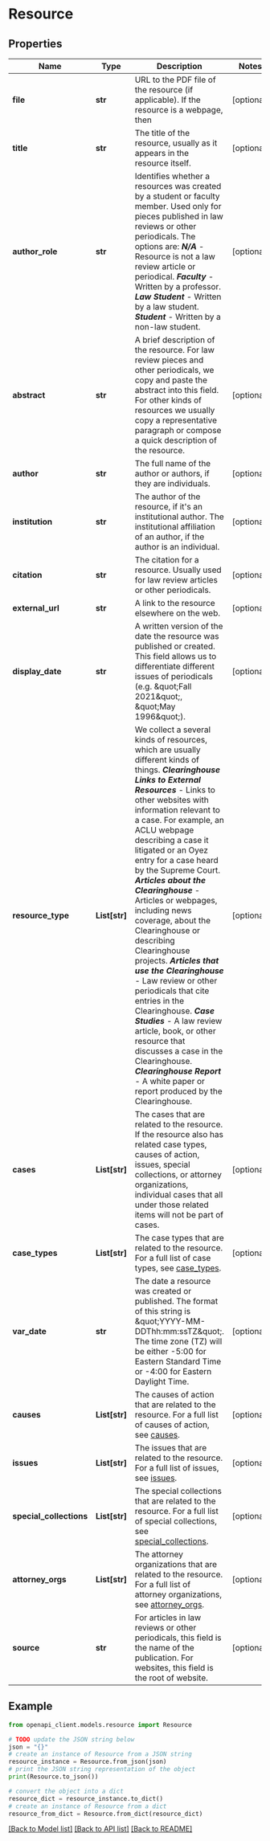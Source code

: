 # Resource


## Properties

Name | Type | Description | Notes
------------ | ------------- | ------------- | -------------
**file** | **str** | URL to the PDF file of the resource (if applicable). If the resource is a webpage, then | [optional] 
**title** | **str** | The title of the resource, usually as it appears in the resource itself. | [optional] 
**author_role** | **str** | Identifies whether a resources was created by a student or faculty member. Used only for pieces published in law reviews or other periodicals. The options are: ***N/A*** - Resource is not a law review article or periodical. ***Faculty*** - Written by a professor. ***Law Student*** - Written by a law student. ***Student*** - Written by a non-law student.  | [optional] 
**abstract** | **str** | A brief description of the resource. For law review pieces and other periodicals, we copy and paste the abstract into this field. For other kinds of resources we usually copy a representative paragraph or compose a quick description of the resource. | [optional] 
**author** | **str** | The full name of the author or authors, if they are individuals. | [optional] 
**institution** | **str** | The author of the resource, if it&#39;s an institutional author. The institutional affiliation of an author, if the author is an individual. | [optional] 
**citation** | **str** | The citation for a resource. Usually used for law review articles or other periodicals. | [optional] 
**external_url** | **str** | A link to the resource elsewhere on the web. | [optional] 
**display_date** | **str** | A written version of the date the resource was published or created. This field allows us to differentiate different issues of periodicals (e.g. \&quot;Fall 2021\&quot;, \&quot;May 1996\&quot;). | [optional] 
**resource_type** | **List[str]** | We collect a several kinds of resources, which are usually different kinds of things. ***Clearinghouse Links to External Resources*** - Links to other websites with information relevant to a case. For example, an ACLU webpage describing a case it litigated or an Oyez entry for a case heard by the Supreme Court. ***Articles about the Clearinghouse*** - Articles or webpages, including news coverage, about the Clearinghouse or describing Clearinghouse projects. ***Articles that use the Clearinghouse*** - Law review or other periodicals that cite entries in the Clearinghouse. ***Case Studies*** - A law review article, book, or other resource that discusses a case in the Clearinghouse. ***Clearinghouse Report*** - A white paper or report produced by the Clearinghouse. | [optional] 
**cases** | **List[str]** | The cases that are related to the resource. If the resource also has related case types, causes of action, issues, special collections, or attorney organizations, individual cases that all under those related items will not be part of cases. | [optional] 
**case_types** | **List[str]** | The case types that are related to the resource. For a full list of case types, see [case_types](https://api.clearinghouse.net/api-reference/objects/case/case-details#case_types). | [optional] 
**var_date** | **str** | The date a resource was created or published. The format of this string is \&quot;YYYY-MM-DDThh:mm:ssTZ\&quot;. The time zone (TZ) will be either -5:00 for Eastern Standard Time or -4:00 for Eastern Daylight Time. | [optional] 
**causes** | **List[str]** | The causes of action that are related to the resource. For a full list of causes of action, see [causes](https://api.clearinghouse.net/api-reference/objects/case/causes-of-action#causes). | [optional] 
**issues** | **List[str]** | The issues that are related to the resource. For a full list of issues, see [issues](https://api.clearinghouse.net/api-reference/objects/case/issues#issues). | [optional] 
**special_collections** | **List[str]** | The special collections that are related to the resource. For a full list of special collections, see [special_collections](https://api.clearinghouse.net/api-reference/objects/case/case-details#special_collections). | [optional] 
**attorney_orgs** | **List[str]** | The attorney organizations that are related to the resource. For a full list of attorney organizations, see [attorney_orgs](https://api.clearinghouse.net/api-reference/objects/case/parties#attorney_orgs). | [optional] 
**source** | **str** | For articles in law reviews or other periodicals, this field is the name of the publication. For websites, this field is the root of website. | [optional] 

## Example

```python
from openapi_client.models.resource import Resource

# TODO update the JSON string below
json = "{}"
# create an instance of Resource from a JSON string
resource_instance = Resource.from_json(json)
# print the JSON string representation of the object
print(Resource.to_json())

# convert the object into a dict
resource_dict = resource_instance.to_dict()
# create an instance of Resource from a dict
resource_from_dict = Resource.from_dict(resource_dict)
```
[[Back to Model list]](../README.md#documentation-for-models) [[Back to API list]](../README.md#documentation-for-api-endpoints) [[Back to README]](../README.md)


